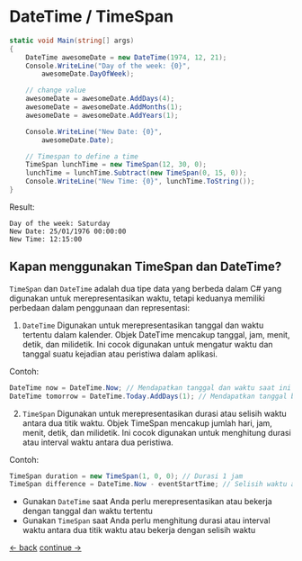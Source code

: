 # DateTime / TimeSpan

```csharp
static void Main(string[] args)
{
    DateTime awesomeDate = new DateTime(1974, 12, 21);
    Console.WriteLine("Day of the week: {0}",
        awesomeDate.DayOfWeek);

    // change value
    awesomeDate = awesomeDate.AddDays(4);
    awesomeDate = awesomeDate.AddMonths(1);
    awesomeDate = awesomeDate.AddYears(1);

    Console.WriteLine("New Date: {0}",
        awesomeDate.Date);

    // Timespan to define a time
    TimeSpan lunchTime = new TimeSpan(12, 30, 0);
    lunchTime = lunchTime.Subtract(new TimeSpan(0, 15, 0));
    Console.WriteLine("New Time: {0}", lunchTime.ToString());
}
```



Result: <br>

```terminal
Day of the week: Saturday
New Date: 25/01/1976 00:00:00
New Time: 12:15:00
```

## Kapan menggunakan TimeSpan dan DateTime?
`TimeSpan` dan `DateTime` adalah dua tipe data yang berbeda dalam C# yang digunakan untuk merepresentasikan waktu, tetapi keduanya memiliki perbedaan dalam penggunaan dan representasi:

1. `DateTime` Digunakan untuk merepresentasikan tanggal dan waktu tertentu dalam kalender. Objek DateTime mencakup tanggal, jam, menit, detik, dan milidetik. Ini cocok digunakan untuk mengatur waktu dan tanggal suatu kejadian atau peristiwa dalam aplikasi.

Contoh:
```csharp
DateTime now = DateTime.Now; // Mendapatkan tanggal dan waktu saat ini
DateTime tomorrow = DateTime.Today.AddDays(1); // Mendapatkan tanggal besok
```

2. `TimeSpan` Digunakan untuk merepresentasikan durasi atau selisih waktu antara dua titik waktu. Objek TimeSpan mencakup jumlah hari, jam, menit, detik, dan milidetik. Ini cocok digunakan untuk menghitung durasi atau interval waktu antara dua peristiwa.

Contoh:
```csharp
TimeSpan duration = new TimeSpan(1, 0, 0); // Durasi 1 jam
TimeSpan difference = DateTime.Now - eventStartTime; // Selisih waktu antara sekarang dengan waktu acara
```


* Gunakan `DateTime` saat Anda perlu merepresentasikan atau bekerja dengan tanggal dan waktu tertentu
* Gunakan `TimeSpan` saat Anda perlu menghitung durasi atau interval waktu antara dua titik waktu atau bekerja dengan selisih waktu






[<- back](https://github.com/QuackPlayground/csharp/blob/main/theory/basic/13.md)
[continue ->](https://github.com/QuackPlayground/csharp/blob/main/theory/basic/15.md)